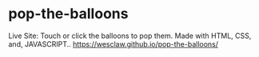 # pop-the-balloons 
Live Site:
Touch or click the balloons to pop them. Made with HTML, CSS, and, JAVASCRIPT..
https://wesclaw.github.io/pop-the-balloons/
